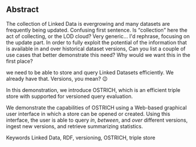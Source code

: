 ## Abstract
<!-- Context      -->
The collection of Linked Data is evergrowing and many datasets are frequently being updated.
<span class="comment" data-author="RV">Confusing first sentence. Is <q>collection</q> here the act of collecting, or the LOD cloud? Very generic… I'd rephrase, focusing on the update part.</span>
In order to fully exploit the potential of the information that is available in and over historical dataset versions,
<span class="comment" data-author="RV">Can you list a couple of use cases that better demonstrate this need? Why would we want this in the first place?</span>
<!-- Need         -->
we need to be able to store and query Linked Datasets efficiently.
<span class="comment" data-author="RV">We already have that. Versions, you mean? 😉</span>
<!-- Task         -->
In this demonstration, we introduce OSTRICH, which is an efficient triple store with supported for versioned query evaluation.
<!-- Object       -->
We demonstrate the capabilities of OSTRICH using a Web-based graphical user interface in which a store can be opened or created.
Using this interface, the user is able to query _in_, _between_, and _over_ different versions,
ingest new versions, and retrieve summarizing statistics.
<!-- Findings     -->
<!-- Conclusion   -->
<!-- Perspectives -->

<span id="keywords"><span class="title">Keywords</span> Linked Data, RDF, versioning, OSTRICH, triple store</span>
